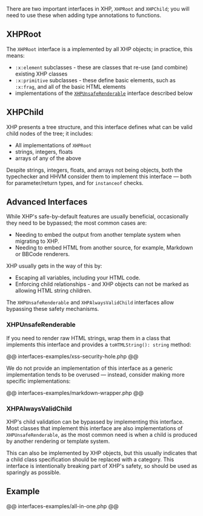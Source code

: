 There are two important interfaces in XHP, `XHPRoot` and `XHPChild`; you will need to use these when adding type annotations to functions.

## XHPRoot

The `XHPRoot` interface is a implemented by all XHP objects; in practice, this means:

 - `:x:element` subclasses - these are classes that re-use (and combine) existing XHP classes
 - `:x:primitive` subclasses - these define basic elements, such as `:x:frag`, and all of the basic HTML elements
 - implementations of the [`XHPUnsafeRenderable`](#xhpunsaferenderable) interface described below

## XHPChild

XHP presents a tree structure, and this interface defines what can be valid child nodes of the tree; it includes:

 - All implementations of `XHPRoot`
 - strings, integers, floats
 - arrays of any of the above

Despite strings, integers, floats, and arrays not being objects, both the typechecker and HHVM consider them to implement this interface &mdash; both for parameter/return types, and for `instanceof` checks.

## Advanced Interfaces

While XHP's safe-by-default features are usually beneficial, occasionally they need to be bypassed; the most common cases are:

 - Needing to embed the output from another template system when migrating to XHP.
 - Needing to embed HTML from another source, for example, Markdown or BBCode renderers.

XHP usually gets in the way of this by:

 - Escaping all variables, including your HTML code.
 - Enforcing child relationships - and XHP objects can not be marked as allowing HTML string children.

The `XHPUnsafeRenderable` and `XHPAlwaysValidChild` interfaces allow bypassing these safety mechanisms.

### XHPUnsafeRenderable

If you need to render raw HTML strings, wrap them in a class that implements this interface and provides a `toHTMLString(): string` method:

@@ interfaces-examples/xss-security-hole.php @@

We do not provide an implementation of this interface as a generic implementation tends to be overused &mdash; instead, consider making more specific implementations:

@@ interfaces-examples/markdown-wrapper.php @@

### XHPAlwaysValidChild

XHP's child validation can be bypassed by implementing this interface. Most classes that implement this interface are also implementations of `XHPUnsafeRenderable`, as the most common need is when a child is produced by another rendering or template system.

This can also be implemented by XHP objects, but this usually indicates that a child class specification should be replaced with a category. This interface is intentionally breaking part of XHP's safety, so should be used as sparingly as possible.

## Example

@@ interfaces-examples/all-in-one.php @@
